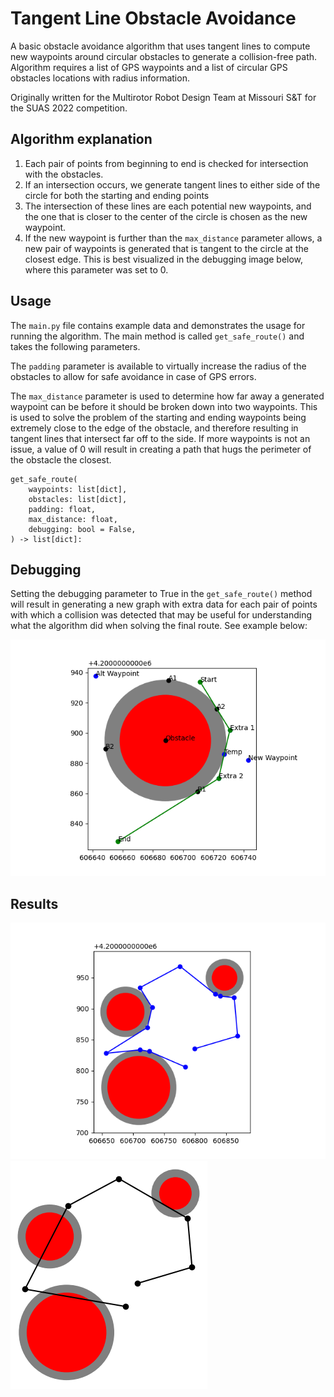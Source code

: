 # Tangent Line Obstacle Avoidance

A basic obstacle avoidance algorithm that uses tangent lines to compute new waypoints around circular obstacles to generate a collision-free path. Algorithm requires a list of GPS waypoints and a list of circular GPS obstacles locations with radius information.

Originally written for the Multirotor Robot Design Team at Missouri S&T for the SUAS 2022 competition.

## Algorithm explanation

1. Each pair of points from beginning to end is checked for intersection with the obstacles.
2. If an intersection occurs, we generate tangent lines to either side of the circle for both the starting and ending points
3. The intersection of these lines are each potential new waypoints, and the one that is closer to the center of the circle is chosen as the new waypoint.
4. If the new waypoint is further than the `max_distance` parameter allows, a new pair of waypoints is generated that is tangent to the circle at the closest edge. This is best visualized in the debugging image below, where this parameter was set to 0.

## Usage

The `main.py` file contains example data and demonstrates the usage for running the algorithm. The main method is called `get_safe_route()` and takes the following parameters. 

The `padding` parameter is available to virtually increase the radius of the obstacles to allow for safe avoidance in case of GPS errors.

The `max_distance` parameter is used to determine how far away a generated waypoint can be before it should be broken down into two waypoints. This is used to solve the problem of the starting and ending waypoints being extremely close to the edge of the obstacle, and therefore resulting in tangent lines that intersect far off to the side. If more waypoints is not an issue, a value of 0 will result in creating a path that hugs the perimeter of the obstacle the closest.

```
get_safe_route(
    waypoints: list[dict],
    obstacles: list[dict],
    padding: float,
    max_distance: float,
    debugging: bool = False,
) -> list[dict]:
```

## Debugging

Setting the debugging parameter to True in the `get_safe_route()` method will result in generating a new graph with extra data for each pair of points with which a collision was detected that may be useful for understanding what the algorithm did when solving the final route. See example below:

![Figure_1](Figure_1.png)

## Results

![Figure_2](Figure_2.png)
![Figure_3](Figure_3.gif)